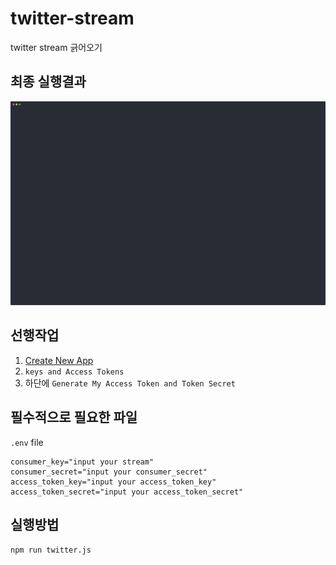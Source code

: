 # twitter-stream
twitter stream 긁어오기

## 최종 실행결과
![](./example.svg)

## 선행작업
1. [Create New App](https://apps.twitter.com/)
2. `keys and Access Tokens`
3. 하단에 `Generate My Access Token and Token Secret`

## 필수적으로 필요한 파일
`.env` file

```
consumer_key="input your stream"
consumer_secret="input your consumer_secret"
access_token_key="input your access_token_key"
access_token_secret="input your access_token_secret"
```

## 실행방법

```
npm run twitter.js
```
